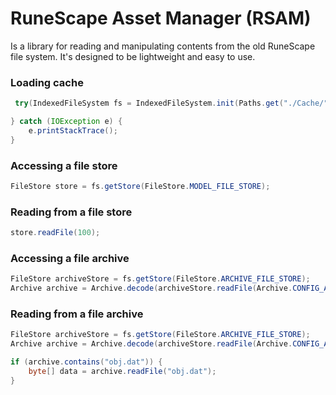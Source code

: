 # RuneScape Asset Manager (RSAM)
Is a library for reading and manipulating contents from the old RuneScape file system. It's designed to be lightweight and easy to use.

### Loading cache
```java
 try(IndexedFileSystem fs = IndexedFileSystem.init(Paths.get("./Cache/"))) {

} catch (IOException e) {
    e.printStackTrace();
}
```

### Accessing a file store
```java
FileStore store = fs.getStore(FileStore.MODEL_FILE_STORE);
```

### Reading from a file store
```java
store.readFile(100);
```

### Accessing a file archive
```java
FileStore archiveStore = fs.getStore(FileStore.ARCHIVE_FILE_STORE);
Archive archive = Archive.decode(archiveStore.readFile(Archive.CONFIG_ARCHIVE));
```

### Reading from a file archive
```java
FileStore archiveStore = fs.getStore(FileStore.ARCHIVE_FILE_STORE);
Archive archive = Archive.decode(archiveStore.readFile(Archive.CONFIG_ARCHIVE));

if (archive.contains("obj.dat")) {
    byte[] data = archive.readFile("obj.dat");
}
```

